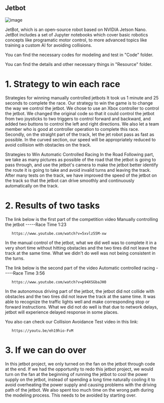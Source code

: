 ## Jetbot

![image](https://github.com/chechen10/Jetbot/assets/161907227/08a84a50-6346-45b6-a485-f770add6699b)

JetBot, which is an open-source robot based on NVIDIA
Jetson Nano. JetBot includes a set of Jupyter notebooks which cover basic robotics concepts like
programatic motor control, to more advanced topics like training a custom AI for avoiding collisions.

You can find the necessary codes for modeling and test in "Code" folder.

You can find the details and other necessary things in "Resource" folder.
# 1. Strategy to win each race
   
 Strategies for winning manually controlled jetbots
      It took us 1 minute and 25 seconds to complete the race. Our strategy to win the game is to change the way we control the jetbot. We chose to use an Xbox controller to control the jetbot. We changed the original code so that it could control the jetbot from two joysticks to two triggers to control forward and backward, and added two buttons to control the left and right directions. We also let a team member who is good at controller operation to complete this race. Secondly, on the straight part of the track, let the jet robot pass as fast as possible. In the curved section, our speed will be appropriately reduced to avoid collision with obstacles on the track.

  Strategies to Win Automatic Controlled Racing
In the Road Following part, we take as many pictures as possible of the road that the jetbot is going to pass through, and use the jetbot's camera to make the jetbot better identify the route it is going to take and avoid invalid turns and leaving the track. After many tests on the track, we have improved the speed of the jetbot on the track so that the jetbot can drive smoothly and continuously automatically on the track.

# 2. Results of two tasks
The link below is the first part of the competition video
  Manually controlling the jetbot -----Race Time 1:23
      
       https://www.youtube.com/watch?v=5xvlz55M-xw
In the manual control of the jetbot, what we did well was to complete it in a very short time without hitting obstacles and the two tires did not leave the track at the same time. What we didn't do well was not being consistent in the turns.

The link below is the second part of the video 
  Automatic controlled racing  -----Race Time 3:56
      
       https://www.youtube.com/watch?v=p94XSGbaJH0
In the autonomous driving part of the jetbot, the jetbot did not collide with obstacles and the two tires did not leave the track at the same time. It was able to recognize the traffic lights well and make corresponding stop or forward instructions. What we did not do well is that due to network delays, jetbot will experience delayed response in some places.

You also can check our Collision Avoidance Test video in this link:
      
       https://youtu.be/eh19hio-FvM

# 3. If we can do over
In this jetbot project, we only turned on the fan on the jetbot through code at the end. If we had the opportunity to redo this jetbot project, we would turn on the fan at the beginning of running the jetbot to cool the power supply on the jetbot, instead of spending a long time naturally cooling it to avoid overheating the power supply and causing problems with the driving path of the jetbot.
We also spent too much time on the wrong path during the modeling process. This needs to be avoided by starting over.
